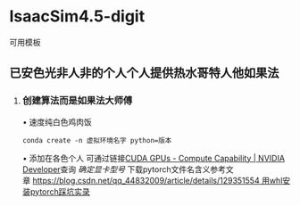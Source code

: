 # IsaacSim4.5-digit


可用模板

## **已安色光非人非的个人个人提供热水哥特人他如果法**

1. ### 创建算法而是如果法大师傅

   • 速度纯白色鸡肉饭

   ```
   conda create -n 虚拟环境名字 python=版本
   ```

   • 添加在各色个人
   可通过链接[CUDA GPUs - Compute Capability | NVIDIA Developer](https://developer.nvidia.com/cuda-gpus)查询
   *确定显卡型号*
   下载pytorch文件名含义参考文章 https://blog.csdn.net/qq_44832009/article/details/129351554 用whl安装pytorch踩坑实录
